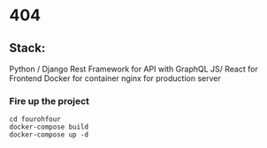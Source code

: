 # 404

## Stack:
Python / Django Rest Framework for API with GraphQL
JS/ React for Frontend
Docker for container
nginx for production server

### Fire up the project
    cd fourohfour
    docker-compose build
    docker-compose up -d
